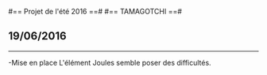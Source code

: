 #== Projet de l'été 2016 ==#
#== TAMAGOTCHI ==#

## 19/06/2016 ##
****
-Mise en place
L'élément Joules semble poser des difficultés.

